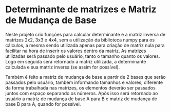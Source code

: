 # Determinante de matrizes e Matriz de Mudança de Base

Neste projeto crio funções para calcular determinante e 
a matriz inversa de matrizes 2x2, 3x3 e 4x4,
sem a utilização da biblioteca numpy para os cálculos, a mesma sendo
utilizada apenas para criação de matriz nula para facilitar na
hora de inserir os valores dentro da matriz. As matrizes utilizadas
será passado pelo usuário, tanto o tamanho quanto os valores.
Logo em seguida será retornado a matriz utilizada, a determinante
calculada e sua matriz inversa (se assim for possível).

Também é feito a matriz de mudança de base a partir de 2 bases
que serão passados pelo usuário, também informando tamanhos e valores;
diferente da forma trabalhada nas matrizes, os elementos deverão
ser passados juntos com espaço separando os números. Após isso será
retornado ao usuário a matriz de mudança de base A para B e matriz de
mudança de base B para A, quando for possível.